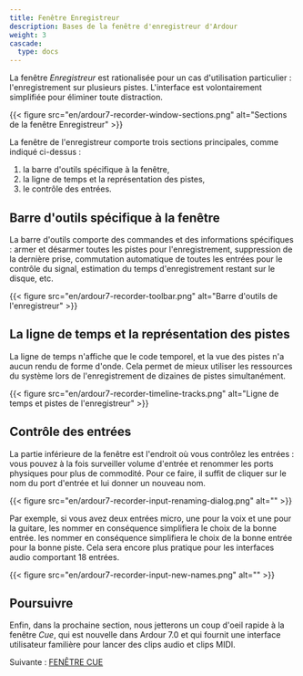 ```yaml
---
title: Fenêtre Enregistreur
description: Bases de la fenêtre d'enregistreur d'Ardour
weight: 3
cascade:
  type: docs
---
```


La fenêtre _Enregistreur_ est rationalisée pour un cas d'utilisation particulier : l'enregistrement sur plusieurs pistes. L'interface est volontairement simplifiée pour éliminer toute distraction.

{{< figure src="en/ardour7-recorder-window-sections.png" alt="Sections de la fenêtre Enregistreur" >}}

La fenêtre de l'enregistreur comporte trois sections principales, comme indiqué ci-dessus :

1. la barre d'outils spécifique à la fenêtre,
2. la ligne de temps et la représentation des pistes,
3. le contrôle des entrées.

## Barre d'outils spécifique à la fenêtre

La barre d'outils comporte des commandes et des informations spécifiques : armer et désarmer toutes les pistes pour l'enregistrement, suppression de la dernière prise, commutation automatique de toutes les entrées pour le contrôle du signal, estimation du temps d'enregistrement restant sur le disque, etc.

{{< figure src="en/ardour7-recorder-toolbar.png" alt="Barre d'outils de l'enregistreur" >}}

## La ligne de temps et la représentation des pistes

La ligne de temps n'affiche que le code temporel, et la vue des pistes n'a aucun rendu de forme d'onde. Cela permet de mieux utiliser les ressources du système lors de l'enregistrement de dizaines de pistes simultanément.

{{< figure src="en/ardour7-recorder-timeline-tracks.png" alt="Ligne de temps et pistes de l'enregistreur" >}}

## Contrôle des entrées

La partie inférieure de la fenêtre est l'endroit où vous contrôlez les entrées : vous pouvez à la fois surveiller volume d'entrée et renommer les ports physiques pour plus de commodité. Pour ce faire, il suffit de cliquer sur le nom du port d'entrée et lui donner un nouveau nom.

{{< figure src="en/ardour7-recorder-input-renaming-dialog.png" alt="" >}}

Par exemple, si vous avez deux entrées micro, une pour la voix et une pour la guitare, les nommer en conséquence simplifiera le choix de la bonne entrée. les nommer en conséquence simplifiera le choix de la bonne entrée pour la bonne piste. Cela sera encore plus pratique pour les interfaces audio comportant 18 entrées.

{{< figure src="en/ardour7-recorder-input-new-names.png" alt="" >}}

## Poursuivre

Enfin, dans la prochaine section, nous jetterons un coup d'oeil rapide à la fenêtre _Cue_, qui est nouvelle dans Ardour 7.0 et qui fournit une interface utilisateur familière pour lancer des clips audio et clips MIDI.

Suivante : [FENÊTRE CUE](../cue-window)

